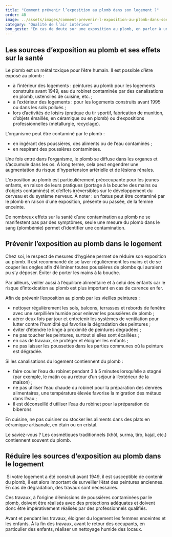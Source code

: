 ```yaml
---
title: "­Comment prévenir l’exposition au plomb dans son logement ?"
order: 40
image: ../assets/images/comment-prevenir-l-exposition-au-plomb-dans-son-logement.jpg
category: "Qualité de l’air intérieur"
bon_geste: "En cas de doute sur une exposition au plomb, en parler à un médecin."
---
```


## ­Les sources d’exposition au plomb et ses effets sur la santé

Le plomb est un métal toxique pour l’être humain. Il est possible d’être exposé au plomb :
- à l’intérieur des logements : peintures au plomb pour les logements construits avant 1949, eau du robinet contaminée par des canalisations en plomb, ustensiles de cuisine, etc. ;
- à l’extérieur des logements : pour les logements construits avant 1995 ou dans les sols pollués ;
- lors d’activités de loisirs (pratique du tir sportif, fabrication de munition, d’objets émaillés, en céramique ou en plomb) ou d’expositions professionnelles (métallurgie, recyclage).
 
L’organisme peut être contaminé par le plomb : 
- en ingérant des poussières, des aliments ou de l’eau contaminés ;
- en respirant des poussières contaminées.

Une fois entré dans l’organisme, le plomb se diffuse dans les organes et s’accumule dans les os. À long terme, cela peut engendrer une augmentation du risque d’hypertension artérielle et de lésions rénales.
 
L’exposition au plomb est particulièrement préoccupante pour les jeunes enfants, en raison de leurs pratiques (portage à la bouche des mains ou d’objets contaminés) et d’effets irréversibles sur le développement du cerveau et du système nerveux. À noter : un fœtus peut être contaminé par le plomb en raison d’une exposition, présente ou passée, de la femme enceinte.   
 
De nombreux effets sur la santé d’une contamination au plomb ne se manifestent pas par des symptômes, seule une mesure du plomb dans le sang (plombémie) permet d’identifier une contamination. 

## ­Prévenir l’exposition au plomb dans le logement

Chez soi, le respect de mesures d’hygiène permet de réduire son exposition au plomb. Il est recommandé de se laver régulièrement les mains et de se couper les ongles afin d’éliminer toutes poussières de plombs qui auraient pu s’y déposer. Éviter de porter les mains à la bouche.

Par ailleurs, veiller aussi à l’équilibre alimentaire et à celui des enfants car le risque d’intoxication au plomb est plus important en cas de carence en fer. 

Afin de prévenir l’exposition au plomb par les vieilles peintures : 
- nettoyer régulièrement les sols, balcons, terrasses et rebords de fenêtre avec une serpillière humide pour enlever les poussières de plomb ;
- aérer deux fois par jour et entretenir les systèmes de ventilation pour lutter contre l’humidité qui favorise la dégradation des peintures ;
- éviter d’étendre le linge à proximité de peintures dégradées ;
- ne pas toucher les peintures, surtout si elles sont écaillées ;
- en cas de travaux, se protéger et éloigner les enfants ;
- ne pas laisser les poussettes dans les parties communes où la peinture est dégradée.
 
Si les canalisations du logement contiennent du plomb :
- faire couler l’eau du robinet pendant 3 à 5 minutes lorsqu’elle a stagné (par exemple, le matin ou au retour d’un séjour à l’extérieur de la maison) ; 
- ne pas utiliser l’eau chaude du robinet pour la préparation des denrées alimentaires, une température élevée favorise la migration des métaux dans l’eau ;
- il est déconseillé d’utiliser l’eau du robinet pour la préparation de biberons
 
En cuisine, ne pas cuisiner ou stocker les aliments dans des plats en céramique artisanale, en étain ou en cristal.

Le saviez-vous ? Les cosmétiques traditionnels (khôl, surma, tiro, kajal, etc.) contiennent souvent du plomb.

## ­Réduire les sources d’exposition au plomb dans le logement
­
Si votre logement a été construit avant 1949, il est susceptible de contenir du plomb, il est alors important de surveiller l’état des peintures anciennes. En cas de dégradation, des travaux sont nécessaires. 

Ces travaux, à l’origine d’émissions de poussières contaminées par le plomb, doivent être réalisés avec des protections adéquates et doivent donc être impérativement réalisés par des professionnels qualifiés. 

Avant et pendant les travaux, éloigner du logement les femmes enceintes et les enfants. À la fin des travaux, avant le retour des occupants, en particulier des enfants, réaliser un nettoyage humide des locaux.